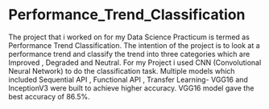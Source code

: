 # Performance_Trend_Classification
The project that i worked on for my Data Science Practicum is termed as Performance Trend Classification. The intention of the project is to look at a performance trend and classify the trend into three categories which are Improved , Degraded and Neutral.
For my Project i used CNN (Convolutional Neural Network) to do the classification task. Multiple models which included Sequential API , Functional API , Transfer Learning- VGG16 and InceptionV3 were built to achieve higher accuracy. VGG16 model gave the best accuracy of 86.5%.

